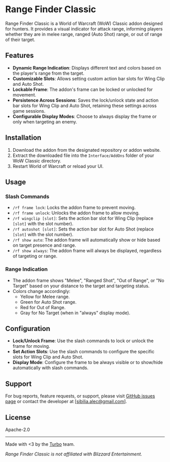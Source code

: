 # Range Finder Classic

Range Finder Classic is a World of Warcraft (WoW) Classic addon designed for hunters. It provides a visual indicator for attack range, informing players whether they are in melee range, ranged (Auto Shot) range, or out of range of their target.

## Features

- **Dynamic Range Indication**: Displays different text and colors based on the player's range from the target.
- **Customizable Slots**: Allows setting custom action bar slots for Wing Clip and Auto Shot.
- **Lockable Frame**: The addon's frame can be locked or unlocked for movement.
- **Persistence Across Sessions**: Saves the lock/unlock state and action bar slots for Wing Clip and Auto Shot, retaining these settings across game sessions.
- **Configurable Display Modes**: Choose to always display the frame or only when targeting an enemy.

## Installation

1. Download the addon from the designated repository or addon website.
2. Extract the downloaded file into the `Interface/AddOns` folder of your WoW Classic directory.
3. Restart World of Warcraft or reload your UI.

## Usage

### Slash Commands

- `/rf frame lock`: Locks the addon frame to prevent moving.
- `/rf frame unlock`: Unlocks the addon frame to allow moving.
- `/rf wingclip [slot]`: Sets the action bar slot for Wing Clip (replace `[slot]` with the slot number).
- `/rf autoshot [slot]`: Sets the action bar slot for Auto Shot (replace `[slot]` with the slot number).
- `/rf show auto`: The addon frame will automatically show or hide based on target presence and range.
- `/rf show always`: The addon frame will always be displayed, regardless of targeting or range.

### Range Indication

- The addon frame shows "Melee", "Ranged Shot", "Out of Range", or "No Target" based on your distance to the target and targeting status.
- Colors change accordingly:
  - Yellow for Melee range.
  - Green for Auto Shot range.
  - Red for Out of Range.
  - Gray for No Target (when in "always" display mode).

## Configuration

- **Lock/Unlock Frame**: Use the slash commands to lock or unlock the frame for moving.
- **Set Action Slots**: Use the slash commands to configure the specific slots for Wing Clip and Auto Shot.
- **Display Mode**: Configure the frame to be always visible or to show/hide automatically with slash commands.

## Support

For bug reports, feature requests, or support, please visit [GitHub issues page](https://github.com/asibilia/range-finder--classic/issues) or contact the developer at [sibilia.alec@gmail.com].

## License

Apache-2.0

---

Made with <3 by the [Turbo](https://goturbo.gg) team.

*Range Finder Classic is not affiliated with Blizzard Entertainment.*
